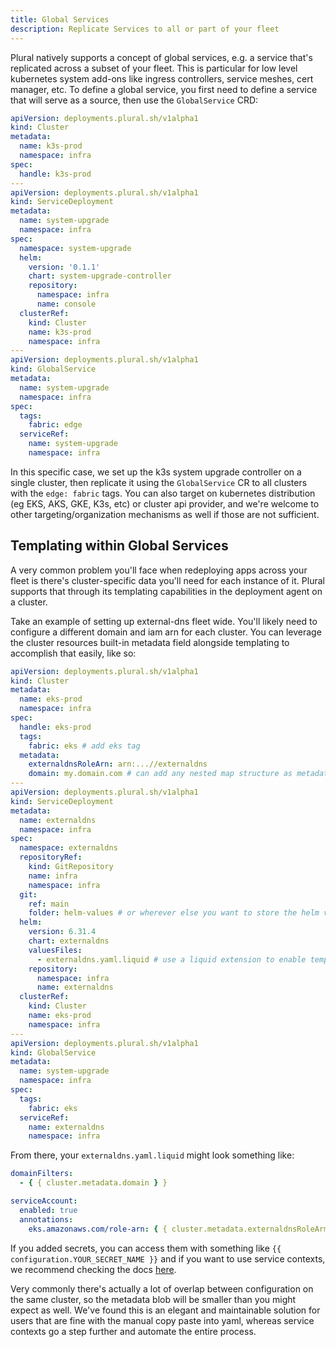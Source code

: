 ```yaml
---
title: Global Services
description: Replicate Services to all or part of your fleet
---
```


Plural natively supports a concept of global services, e.g. a service that's replicated across a subset of your fleet. This is particular for low level kubernetes system add-ons like ingress controllers, service meshes, cert manager, etc. To define a global service, you first need to define a service that will serve as a source, then use the `GlobalService` CRD:

```yaml
apiVersion: deployments.plural.sh/v1alpha1
kind: Cluster
metadata:
  name: k3s-prod
  namespace: infra
spec:
  handle: k3s-prod
---
apiVersion: deployments.plural.sh/v1alpha1
kind: ServiceDeployment
metadata:
  name: system-upgrade
  namespace: infra
spec:
  namespace: system-upgrade
  helm:
    version: '0.1.1'
    chart: system-upgrade-controller
    repository:
      namespace: infra
      name: console
  clusterRef:
    kind: Cluster
    name: k3s-prod
    namespace: infra
---
apiVersion: deployments.plural.sh/v1alpha1
kind: GlobalService
metadata:
  name: system-upgrade
  namespace: infra
spec:
  tags:
    fabric: edge
  serviceRef:
    name: system-upgrade
    namespace: infra
```

In this specific case, we set up the k3s system upgrade controller on a single cluster, then replicate it using the `GlobalService` CR to all clusters with the `edge: fabric` tags. You can also target on kubernetes distribution (eg EKS, AKS, GKE, K3s, etc) or cluster api provider, and we're welcome to other targeting/organization mechanisms as well if those are not sufficient.

## Templating within Global Services

A very common problem you'll face when redeploying apps across your fleet is there's cluster-specific data you'll need for each instance of it. Plural supports that through its templating capabilities in the deployment agent on a cluster.

Take an example of setting up external-dns fleet wide. You'll likely need to configure a different domain and iam arn for each cluster. You can leverage the cluster resources built-in metadata field alongside templating to accomplish that easily, like so:

```yaml
apiVersion: deployments.plural.sh/v1alpha1
kind: Cluster
metadata:
  name: eks-prod
  namespace: infra
spec:
  handle: eks-prod
  tags:
    fabric: eks # add eks tag
  metadata:
    externaldnsRoleArn: arn:...//externaldns
    domain: my.domain.com # can add any nested map structure as metadata
---
apiVersion: deployments.plural.sh/v1alpha1
kind: ServiceDeployment
metadata:
  name: externaldns
  namespace: infra
spec:
  namespace: externaldns
  repositoryRef:
    kind: GitRepository
    name: infra
    namespace: infra
  git:
    ref: main
    folder: helm-values # or wherever else you want to store the helm values
  helm:
    version: 6.31.4
    chart: externaldns
    valuesFiles:
      - externaldns.yaml.liquid # use a liquid extension to enable templating in this file
    repository:
      namespace: infra
      name: externaldns
  clusterRef:
    kind: Cluster
    name: eks-prod
    namespace: infra
---
apiVersion: deployments.plural.sh/v1alpha1
kind: GlobalService
metadata:
  name: system-upgrade
  namespace: infra
spec:
  tags:
    fabric: eks
  serviceRef:
    name: externaldns
    namespace: infra
```

From there, your `externaldns.yaml.liquid` might look something like:

```yaml
domainFilters:
  - { { cluster.metadata.domain } }

serviceAccount:
  enabled: true
  annotations:
    eks.amazonaws.com/role-arn: { { cluster.metadata.externaldnsRoleArm } }
```

If you added secrets, you can access them with something like `{{ configuration.YOUR_SECRET_NAME }}` and if you want to use service contexts, we recommend checking the docs [here](/deployments/terraform-interop).

Very commonly there's actually a lot of overlap between configuration on the same cluster, so the metadata blob will be smaller than you might expect as well. We've found this is an elegant and maintainable solution for users that are fine with the manual copy paste into yaml, whereas service contexts go a step further and automate the entire process.
